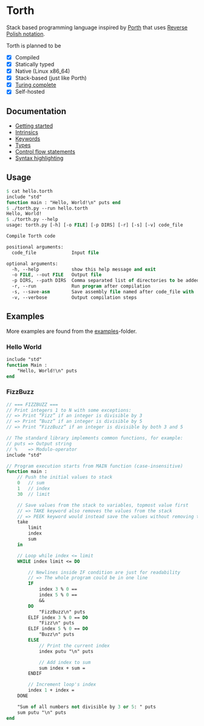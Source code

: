 # Torth

Stack based programming language inspired by [Porth](https://gitlab.com/tsoding/porth) that uses [Reverse Polish notation](./docs/definitions.md#reverse-polish-notation).

Torth is planned to be

- [x] Compiled
- [x] Statically typed
- [x] Native (Linux x86_64)
- [x] Stack-based (just like Porth)
- [x] [Turing complete](examples/rule110.torth)
- [x] Self-hosted

## Documentation

- [Getting started](./docs/getting_started.md)
- [Intrinsics](./docs/intrinsics.md)
- [Keywords](./docs/keywords.md)
- [Types](./docs/types.md)
- [Control flow statements](./docs/control_flow.md)
- [Syntax highlighting](./docs/syntax_highlighting.md)

## Usage

```pascal
$ cat hello.torth
include "std"
function main : "Hello, World!\n" puts end
$ ./torth.py --run hello.torth
Hello, World!
$ ./torth.py --help
usage: torth.py [-h] [-o FILE] [-p DIRS] [-r] [-s] [-v] code_file

Compile Torth code

positional arguments:
  code_file             Input file

optional arguments:
  -h, --help            show this help message and exit
  -o FILE, --out FILE   Output file
  -p DIRS, --path DIRS  Comma separated list of directories to be added to PATH in addition of the default "lib"
  -r, --run             Run program after compilation
  -s, --save-asm        Save assembly file named after code_file with .asm extension
  -v, --verbose         Output compilation steps
```

## Examples

More examples are found from the [examples](./examples/)-folder.

### Hello World

```pascal
include "std"
function Main :
    "Hello, World!\n" puts
end
```

### FizzBuzz

```pascal
// === FIZZBUZZ ===
// Print integers 1 to N with some exceptions:
// => Print “Fizz” if an integer is divisible by 3
// => Print “Buzz” if an integer is divisible by 5
// => Print “FizzBuzz” if an integer is divisible by both 3 and 5

// The standard library implements common functions, for example:
// puts => Output string
// %    => Modulo-operator
include "std"

// Program execution starts from MAIN function (case-insensitive)
function main :
    // Push the initial values to stack
    0   // sum
    1   // index
    30  // limit

    // Save values from the stack to variables, topmost value first
    // => TAKE keyword also removes the values from the stack
    // => PEEK keyword would instead save the values without removing them from the stack
    take
        limit
        index
        sum
    in

    // Loop while index <= limit
    WHILE index limit <= DO

        // Newlines inside IF condition are just for readability
        // => The whole program could be in one line
        IF
            index 3 % 0 ==
            index 5 % 0 ==
            &&
        DO
            "FizzBuzz\n" puts
        ELIF index 3 % 0 == DO
            "Fizz\n" puts
        ELIF index 5 % 0 == DO
            "Buzz\n" puts
        ELSE
            // Print the current index
            index putu "\n" puts

            // Add index to sum
            sum index + sum =
        ENDIF

        // Increment loop's index
        index 1 + index =
    DONE

    "Sum of all numbers not divisible by 3 or 5: " puts
    sum putu "\n" puts
end
```
